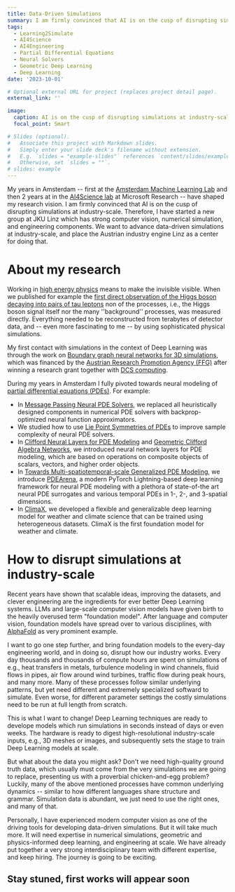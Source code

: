 ```yaml
---
title: Data-Driven Simulations
summary: I am firmly convinced that AI is on the cusp of disrupting simulations at industry-scale. Therefore, I have started a new group at JKU Linz which has strong computer vision, simulation, and engineering components. My vision is shaped by experience both from university and from industry.
tags:
  - Learning2Simulate
  - AI4Science
  - AI4Engineering
  - Partial Differential Equations
  - Neural Solvers
  - Geometric Deep Learning
  - Deep Learning
date: '2023-10-01'

# Optional external URL for project (replaces project detail page).
external_link: ''

image:
  caption: AI is on the cusp of disrupting simulations at industry-scale
  focal_point: Smart

# Slides (optional).
#   Associate this project with Markdown slides.
#   Simply enter your slide deck's filename without extension.
#   E.g. `slides = "example-slides"` references `content/slides/example-slides.md`.
#   Otherwise, set `slides = ""`.
# slides: example
---
```


My years in Amsterdam -- first at the [Amsterdam Machine Learning Lab](https://amlab.science.uva.nl/) and then 2 years at in the [AI4Science lab](https://www.microsoft.com/en-us/research/lab/microsoft-research-ai4science/) at Microsoft Research -- have shaped my research vision. I am firmly convinced that AI is on the cusp of disrupting simulations at industry-scale. Therefore, I have started a new group at JKU Linz which has strong computer vision, numerical simulation, and engineering components. We want to advance data-driven simulations at industry-scale, and place the Austrian industry engine Linz as a center for doing that.

# About my research

Working in [high energy physics](https://brandstetter-johannes.github.io/tag/high-energy-physics/) means to make the invisible visible. When we published for example the [first direct observation of the Higgs boson decaying into pairs of tau leptons](https://brandstetter-johannes.github.io/publication/cms-higgs/) non of the processes, i.e., the Higgs boson signal itself nor the many ''background'' processes, was measured directly. Everything needed to be reconstructed from terabytes of detector data, and -- even more fascinating to me -- by using sophisticated physical simulations. 

My first contact with simulations in the context of Deep Learning was through the work on
[Boundary graph neural networks for 3D simulations](https://brandstetter-johannes.github.io/publication/mayr-2021-bgnn), which was financed by the [Austrian Research Promotion Agency (FFG)](https://www.ffg.at/en) after winning a research grant together with [DCS computing](https://www.aspherix-dem.com/).

During my years in Amsterdam I fully pivoted towards neural modeling of [partial differential equations (PDEs)](https://brandstetter-johannes.github.io/tag/neural-solvers/). For example: 
- In [Message Passing Neural PDE Solvers](https://brandstetter-johannes.github.io/publication/brandstetter-2022-mpnn/), we replaced all heuristically designed components in numerical PDE solvers with backprop-optimized neural function approximators. 
- We studied how to use [Lie Point Symmetries of PDEs](https://brandstetter-johannes.github.io/publication/brandstetter-2022-lpsda/) to improve sample complexity of neural PDE solvers.
- In [Clifford Neural Layers for PDE Modeling](https://brandstetter-johannes.github.io/publication/brandstetter-2022-clifford/) and [Geometric Clifford Algebra Networks](https://brandstetter-johannes.github.io/publication/ruhe-2023-cgans/), we introduced neural network layers for PDE modeling, which are based on operations on composite objects of scalars, vectors, and higher order objects.
- In [Towards Multi-spatiotemporal-scale Generalized PDE Modeling](https://brandstetter-johannes.github.io/publication/gupta-2022-pdearena/), we introduce [PDEArena](https://microsoft.github.io/pdearena/), a modern PyTorch Lightning-based deep learning framework for neural PDE modeling with a plethora of state-of-the art neural PDE surrogates and various temporal PDEs in 1-, 2-, and 3-spatial dimensions. 
- In [ClimaX](https://brandstetter-johannes.github.io/publication/nguyen-2023-climax/), we developed a flexible and generalizable deep learning model for weather and climate science that can be trained using heterogeneous datasets. ClimaX is the first foundation model for weather and climate.

# How to disrupt simulations at industry-scale

Recent years have shown that scalable ideas, improving the datasets, and clever engineering are the ingredients for ever better Deep Learning systems. LLMs and large-scale computer vision models have given birth to the heavily overused term "foundation model".
After language and computer vision, foundation models have spread over to various disciplines, with [AlphaFold](https://www.nature.com/articles/s41586-021-03819-2) as very prominent example. 

I want to go one step further, and bring foundation models to the every-day engineering world, and in doing so, disrupt how our industry works. Every day thousands and thousands of compute hours are spent on simulations of e.g., heat transfers in metals, turbulence modeling in wind channels, fluid flows in pipes, air flow around wind turbines, traffic flow during peak hours, and many more. Many of these processes follow similar underlying patterns, but yet need different and extremely specialized softward to simulate. Even worse, for different parameter settings the costly simulations need to be run at full length from scratch. 

This is what I want to change! Deep Learning techniques are ready to develope models which run simulations in seconds instead of days or even weeks. The hardware is ready to digest high-resolutional industry-scale inputs, e.g., 3D meshes or images, and subsequently sets the stage to train Deep Learning models at scale. 

But what about the data you might ask? Don't we need high-quality ground truth data, which usually must come from the very simulations we are going to replace, presenting us with a proverbial chicken-and-egg problem? Luckily, many of the above mentioned processes have common underlying dynamics -- similar to how different languages share structure and grammar. Simulation data is abundant, we just need to use the right ones, and many of that. 

Personally, I have experienced modern computer vision as one of the driving tools for developing data-driven simulations. But it will take much more. It will need expertise in numerical simulations, geometric and physics-informed deep learning, and engineering at scale. We have already put together a very strong interdisciplinary team with different expertise, and keep hiring. The journey is going to be exciting.

## Stay stuned, first works will appear soon